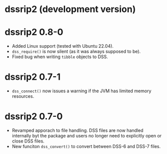 # dssrip2 (development version)

# dssrip2 0.8-0

- Added Linux support (tested with Ubuntu 22.04).
- `dss_require()` is now silent (as it was always supposed to be).
- Fixed bug when writing `tibble` objects to DSS.

# dssrip2 0.7-1

- `dss_connect()` now issues a warning if the JVM has limited memory resources.

# dssrip2 0.7-0

- Revamped apporach to file handling. DSS files are now handled
  internally byt the package and users no longer need to explicitly
  open or close DSS files.
- New funciton `dss_convert()` to convert between DSS-6 and DSS-7 files.
